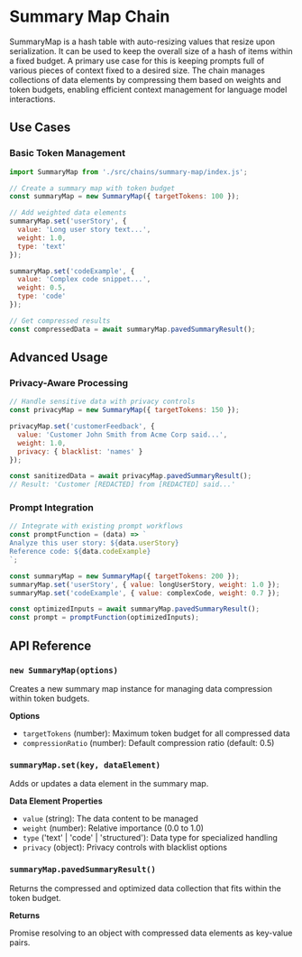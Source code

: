 # Summary Map Chain

SummaryMap is a hash table with auto-resizing values that resize upon serialization. It can be used to keep the overall size of a hash of items within a fixed budget. A primary use case for this is keeping prompts full of various pieces of context fixed to a desired size. The chain manages collections of data elements by compressing them based on weights and token budgets, enabling efficient context management for language model interactions.

## Use Cases

### Basic Token Management
```javascript
import SummaryMap from './src/chains/summary-map/index.js';

// Create a summary map with token budget
const summaryMap = new SummaryMap({ targetTokens: 100 });

// Add weighted data elements
summaryMap.set('userStory', { 
  value: 'Long user story text...', 
  weight: 1.0, 
  type: 'text' 
});

summaryMap.set('codeExample', { 
  value: 'Complex code snippet...', 
  weight: 0.5, 
  type: 'code' 
});

// Get compressed results
const compressedData = await summaryMap.pavedSummaryResult();
```

## Advanced Usage

### Privacy-Aware Processing
```javascript
// Handle sensitive data with privacy controls
const privacyMap = new SummaryMap({ targetTokens: 150 });

privacyMap.set('customerFeedback', {
  value: 'Customer John Smith from Acme Corp said...',
  weight: 1.0,
  privacy: { blacklist: 'names' }
});

const sanitizedData = await privacyMap.pavedSummaryResult();
// Result: 'Customer [REDACTED] from [REDACTED] said...'
```

### Prompt Integration
```javascript
// Integrate with existing prompt workflows
const promptFunction = (data) => `
Analyze this user story: ${data.userStory}
Reference code: ${data.codeExample}
`;

const summaryMap = new SummaryMap({ targetTokens: 200 });
summaryMap.set('userStory', { value: longUserStory, weight: 1.0 });
summaryMap.set('codeExample', { value: complexCode, weight: 0.7 });

const optimizedInputs = await summaryMap.pavedSummaryResult();
const prompt = promptFunction(optimizedInputs);
```

## API Reference

### `new SummaryMap(options)`

Creates a new summary map instance for managing data compression within token budgets.

**Options**

- `targetTokens` (number): Maximum token budget for all compressed data
- `compressionRatio` (number): Default compression ratio (default: 0.5)

### `summaryMap.set(key, dataElement)`

Adds or updates a data element in the summary map.

**Data Element Properties**

- `value` (string): The data content to be managed
- `weight` (number): Relative importance (0.0 to 1.0)
- `type` ('text' | 'code' | 'structured'): Data type for specialized handling
- `privacy` (object): Privacy controls with blacklist options

### `summaryMap.pavedSummaryResult()`

Returns the compressed and optimized data collection that fits within the token budget.

**Returns**

Promise resolving to an object with compressed data elements as key-value pairs.
